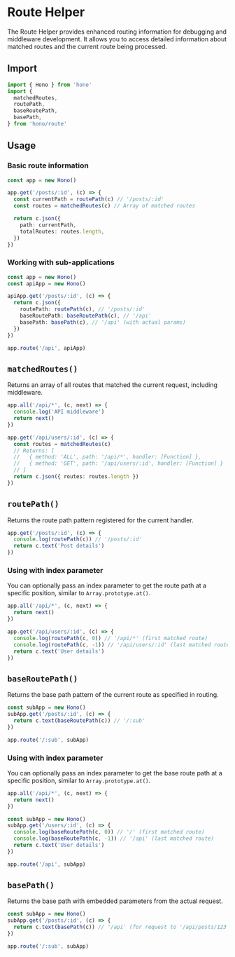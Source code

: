 # Route Helper

The Route Helper provides enhanced routing information for debugging and middleware development. It allows you to access detailed information about matched routes and the current route being processed.

## Import

```ts
import { Hono } from 'hono'
import {
  matchedRoutes,
  routePath,
  baseRoutePath,
  basePath,
} from 'hono/route'
```

## Usage

### Basic route information

```ts
const app = new Hono()

app.get('/posts/:id', (c) => {
  const currentPath = routePath(c) // '/posts/:id'
  const routes = matchedRoutes(c) // Array of matched routes

  return c.json({
    path: currentPath,
    totalRoutes: routes.length,
  })
})
```

### Working with sub-applications

```ts
const app = new Hono()
const apiApp = new Hono()

apiApp.get('/posts/:id', (c) => {
  return c.json({
    routePath: routePath(c), // '/posts/:id'
    baseRoutePath: baseRoutePath(c), // '/api'
    basePath: basePath(c), // '/api' (with actual params)
  })
})

app.route('/api', apiApp)
```

## `matchedRoutes()`

Returns an array of all routes that matched the current request, including middleware.

```ts
app.all('/api/*', (c, next) => {
  console.log('API middleware')
  return next()
})

app.get('/api/users/:id', (c) => {
  const routes = matchedRoutes(c)
  // Returns: [
  //   { method: 'ALL', path: '/api/*', handler: [Function] },
  //   { method: 'GET', path: '/api/users/:id', handler: [Function] }
  // ]
  return c.json({ routes: routes.length })
})
```

## `routePath()`

Returns the route path pattern registered for the current handler.

```ts
app.get('/posts/:id', (c) => {
  console.log(routePath(c)) // '/posts/:id'
  return c.text('Post details')
})
```

### Using with index parameter

You can optionally pass an index parameter to get the route path at a specific position, similar to `Array.prototype.at()`.

```ts
app.all('/api/*', (c, next) => {
  return next()
})

app.get('/api/users/:id', (c) => {
  console.log(routePath(c, 0)) // '/api/*' (first matched route)
  console.log(routePath(c, -1)) // '/api/users/:id' (last matched route)
  return c.text('User details')
})
```

## `baseRoutePath()`

Returns the base path pattern of the current route as specified in routing.

```ts
const subApp = new Hono()
subApp.get('/posts/:id', (c) => {
  return c.text(baseRoutePath(c)) // '/:sub'
})

app.route('/:sub', subApp)
```

### Using with index parameter

You can optionally pass an index parameter to get the base route path at a specific
position, similar to `Array.prototype.at()`.

```ts
app.all('/api/*', (c, next) => {
  return next()
})

const subApp = new Hono()
subApp.get('/users/:id', (c) => {
  console.log(baseRoutePath(c, 0)) // '/' (first matched route)
  console.log(baseRoutePath(c, -1)) // '/api' (last matched route)
  return c.text('User details')
})

app.route('/api', subApp)
```

## `basePath()`

Returns the base path with embedded parameters from the actual request.

```ts
const subApp = new Hono()
subApp.get('/posts/:id', (c) => {
  return c.text(basePath(c)) // '/api' (for request to '/api/posts/123')
})

app.route('/:sub', subApp)
```
